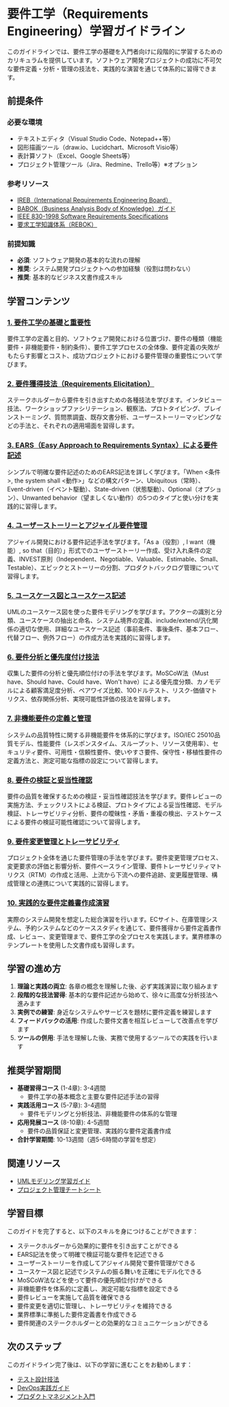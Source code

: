 # 要件工学（Requirements Engineering）学習ガイドライン

このガイドラインでは、要件工学の基礎を入門者向けに段階的に学習するためのカリキュラムを提供しています。ソフトウェア開発プロジェクトの成功に不可欠な要件定義・分析・管理の技法を、実践的な演習を通じて体系的に習得できます。

## 前提条件
### 必要な環境
- テキストエディタ（Visual Studio Code、Notepad++等）
- 図形描画ツール（draw.io、Lucidchart、Microsoft Visio等）
- 表計算ソフト（Excel、Google Sheets等）
- プロジェクト管理ツール（Jira、Redmine、Trello等）※オプション

### 参考リソース
- [IREB（International Requirements Engineering Board）](https://www.ireb.org/)
- [BABOK（Business Analysis Body of Knowledge）ガイド](https://www.iiba.org/standards-and-resources/babok/)
- [IEEE 830-1998 Software Requirements Specifications](https://standards.ieee.org/standard/830-1998.html)
- [要求工学知識体系（REBOK）](https://www.jisa.or.jp/service/business/rebok.html)

### 前提知識
- **必須**: ソフトウェア開発の基本的な流れの理解
- **推奨**: システム開発プロジェクトへの参加経験（役割は問わない）
- **推奨**: 基本的なビジネス文書作成スキル

## 学習コンテンツ

### [1. 要件工学の基礎と重要性](https://fcircle-biz.github.io/tech_docs/guide/design-modeling/software-design/requirements-engineering/requirements-engineering-learning-material-01.html)
要件工学の定義と目的、ソフトウェア開発における位置づけ、要件の種類（機能要件・非機能要件・制約条件）、要件工学プロセスの全体像、要件定義の失敗がもたらす影響とコスト、成功プロジェクトにおける要件管理の重要性について学びます。

### [2. 要件獲得技法（Requirements Elicitation）](https://fcircle-biz.github.io/tech_docs/guide/design-modeling/software-design/requirements-engineering/requirements-engineering-learning-material-02.html)
ステークホルダーから要件を引き出すための各種技法を学びます。インタビュー技法、ワークショップファシリテーション、観察法、プロトタイピング、ブレインストーミング、質問票調査、既存文書分析、ユーザーストーリーマッピングなどの手法と、それぞれの適用場面を習得します。

### [3. EARS（Easy Approach to Requirements Syntax）による要件記述](https://fcircle-biz.github.io/tech_docs/guide/design-modeling/software-design/requirements-engineering/requirements-engineering-learning-material-03.html)
シンプルで明確な要件記述のためのEARS記法を詳しく学びます。「When <条件>, the system shall <動作>」などの構文パターン、Ubiquitous（常時）、Event-driven（イベント駆動）、State-driven（状態駆動）、Optional（オプション）、Unwanted behavior（望ましくない動作）の5つのタイプと使い分けを実践的に習得します。

### [4. ユーザーストーリーとアジャイル要件管理](https://fcircle-biz.github.io/tech_docs/guide/design-modeling/software-design/requirements-engineering/requirements-engineering-learning-material-04.html)
アジャイル開発における要件記述手法を学びます。「As a（役割）, I want（機能）, so that（目的）」形式でのユーザーストーリー作成、受け入れ条件の定義、INVEST原則（Independent、Negotiable、Valuable、Estimable、Small、Testable）、エピックとストーリーの分割、プロダクトバックログ管理について習得します。

### [5. ユースケース図とユースケース記述](https://fcircle-biz.github.io/tech_docs/guide/design-modeling/software-design/requirements-engineering/requirements-engineering-learning-material-05.html)
UMLのユースケース図を使った要件モデリングを学びます。アクターの識別と分類、ユースケースの抽出と命名、システム境界の定義、include/extend/汎化関係の適切な使用、詳細なユースケース記述（事前条件、事後条件、基本フロー、代替フロー、例外フロー）の作成方法を実践的に習得します。

### [6. 要件分析と優先度付け技法](https://fcircle-biz.github.io/tech_docs/guide/design-modeling/software-design/requirements-engineering/requirements-engineering-learning-material-06.html)
収集した要件の分析と優先順位付けの手法を学びます。MoSCoW法（Must have、Should have、Could have、Won't have）による優先度分類、カノモデルによる顧客満足度分析、ペアワイズ比較、100ドルテスト、リスク-価値マトリクス、依存関係分析、実現可能性評価の技法を習得します。

### [7. 非機能要件の定義と管理](https://fcircle-biz.github.io/tech_docs/guide/design-modeling/software-design/requirements-engineering/requirements-engineering-learning-material-07.html)
システムの品質特性に関する非機能要件を体系的に学びます。ISO/IEC 25010品質モデル、性能要件（レスポンスタイム、スループット、リソース使用率）、セキュリティ要件、可用性・信頼性要件、使いやすさ要件、保守性・移植性要件の定義方法と、測定可能な指標の設定について習得します。

### [8. 要件の検証と妥当性確認](https://fcircle-biz.github.io/tech_docs/guide/design-modeling/software-design/requirements-engineering/requirements-engineering-learning-material-08.html)
要件の品質を確保するための検証・妥当性確認技法を学びます。要件レビューの実施方法、チェックリストによる検証、プロトタイプによる妥当性確認、モデル検証、トレーサビリティ分析、要件の曖昧性・矛盾・重複の検出、テストケースによる要件の検証可能性確認について習得します。

### [9. 要件変更管理とトレーサビリティ](https://fcircle-biz.github.io/tech_docs/guide/design-modeling/software-design/requirements-engineering/requirements-engineering-learning-material-09.html)
プロジェクト全体を通じた要件管理の手法を学びます。要件変更管理プロセス、変更要求の評価と影響分析、要件ベースライン管理、要件トレーサビリティマトリクス（RTM）の作成と活用、上流から下流への要件追跡、変更履歴管理、構成管理との連携について実践的に習得します。

### [10. 実践的な要件定義書作成演習](https://fcircle-biz.github.io/tech_docs/guide/design-modeling/software-design/requirements-engineering/requirements-engineering-learning-material-10.html)
実際のシステム開発を想定した総合演習を行います。ECサイト、在庫管理システム、予約システムなどのケーススタディを通じて、要件獲得から要件定義書作成、レビュー、変更管理まで、要件工学の全プロセスを実践します。業界標準のテンプレートを使用した文書作成も習得します。

## 学習の進め方

1. **理論と実践の両立**: 各章の概念を理解した後、必ず実践演習に取り組みます
2. **段階的な技法習得**: 基本的な要件記述から始めて、徐々に高度な分析技法へ進みます
3. **実例での練習**: 身近なシステムやサービスを題材に要件定義を練習します
4. **フィードバックの活用**: 作成した要件文書を相互レビューして改善点を学びます
5. **ツールの併用**: 手法を理解した後、実務で使用するツールでの実践を行います

## 推奨学習期間

- **基礎習得コース** (1-4章): 3-4週間
  - 要件工学の基本概念と主要な要件記述手法の習得
- **実践活用コース** (5-7章): 3-4週間
  - 要件モデリングと分析技法、非機能要件の体系的な管理
- **応用発展コース** (8-10章): 4-5週間
  - 要件の品質保証と変更管理、実践的な要件定義書作成
- **合計学習期間**: 10-13週間（週5-6時間の学習を想定）

## 関連リソース

- [UMLモデリング学習ガイド](https://fcircle-biz.github.io/tech_docs/guide/design-modeling/software-design/uml/README.html)
- [プロジェクト管理チートシート](https://fcircle-biz.github.io/tech_docs/cheatsheet/pm/project-management-cheatsheet.html)

## 学習目標

このガイドを完了すると、以下のスキルを身につけることができます：

- ステークホルダーから効果的に要件を引き出すことができる
- EARS記法を使って明確で検証可能な要件を記述できる
- ユーザーストーリーを作成してアジャイル開発で要件管理ができる
- ユースケース図と記述でシステムの振る舞いを正確にモデル化できる
- MoSCoW法などを使って要件の優先順位付けができる
- 非機能要件を体系的に定義し、測定可能な指標を設定できる
- 要件レビューを実施して品質を確保できる
- 要件変更を適切に管理し、トレーサビリティを維持できる
- 業界標準に準拠した要件定義書を作成できる
- 要件関連のステークホルダーとの効果的なコミュニケーションができる

## 次のステップ

このガイドライン完了後は、以下の学習に進むことをお勧めします：

- [テスト設計技法](https://fcircle-biz.github.io/tech_docs/guide/testing/test-design/README.html)
- [DevOps実践ガイド](https://fcircle-biz.github.io/tech_docs/guide/devops/ci-cd/README.html)
- [プロダクトマネジメント入門](https://fcircle-biz.github.io/tech_docs/guide/product-management/pm-basics/README.html)